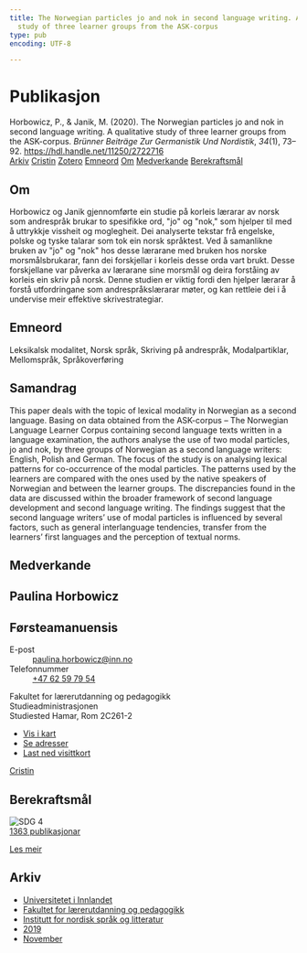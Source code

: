 ```yaml
---
title: The Norwegian particles jo and nok in second language writing. A qualitative
  study of three learner groups from the ASK-corpus
type: pub
encoding: UTF-8

---
```

<h1>Publikasjon</h1>
<article id="csl-bib-container-QUZNR94Y" class="csl-bib-container">
  <div class="csl-bib-body"> <div class="csl-entry">Horbowicz, P., &#38; Janik, M. (2020). The Norwegian particles jo and nok in second language writing. A qualitative study of three learner groups from the ASK-corpus. <i>Brünner Beiträge Zur Germanistik Und Nordistik</i>, <i>34</i>(1), 73–92. <a href="https://hdl.handle.net/11250/2722716">https://hdl.handle.net/11250/2722716</a></div> </div>
  <div class="csl-bib-buttons">
    <a href="#taxonomy-article-QUZNR94Y" alt="archive" class="csl-bib-button">Arkiv</a>
    <a href="https://app.cristin.no/results/show.jsf?id=1745350" alt="Cristin" class="csl-bib-button">Cristin</a>
    <a href="http://zotero.org/groups/5881554/items/QUZNR94Y" alt="Zotero" class="csl-bib-button">Zotero</a>
    <a href="#keywords-article-QUZNR94Y" alt="keywords" class="csl-bib-button">Emneord</a>
    <a href="#about-article-QUZNR94Y" alt="about_pub" class="csl-bib-button">Om</a>
    <a href="#contributors-article-QUZNR94Y" alt="contributors" class="csl-bib-button">Medverkande</a>
    <a href="#sdg-article-QUZNR94Y" alt="sdg" class="csl-bib-button">Berekraftsmål</a>
  </div>
  <div id="csl-bib-meta-container-QUZNR94Y"></div>
</article>
<div id="csl-bib-meta-QUZNR94Y" class="csl-bib-meta">
  <article id="about-article-QUZNR94Y" class="about_pub-article">
    <h1>Om</h1>
    Horbowicz og Janik gjennomførte ein studie på korleis lærarar av norsk som andrespråk brukar to spesifikke ord, "jo" og "nok," som hjelper til med å uttrykkje vissheit og moglegheit. Dei analyserte tekstar frå engelske, polske og tyske talarar som tok ein norsk språktest. Ved å samanlikne bruken av "jo" og "nok" hos desse lærarane med bruken hos norske morsmålsbrukarar, fann dei forskjellar i korleis desse orda vart brukt. Desse forskjellane var påverka av lærarane sine morsmål og deira forståing av korleis ein skriv på norsk. Denne studien er viktig fordi den hjelper lærarar å forstå utfordringane som andrespråkslærarar møter, og kan rettleie dei i å undervise meir effektive skrivestrategiar.
  </article>
  <article id="keywords-article-QUZNR94Y" class="keywords-article">
    <h1>Emneord</h1>
    Leksikalsk modalitet, Norsk språk, Skriving på andrespråk, Modalpartiklar, Mellomspråk, Språkoverføring
  </article>
  <article id="abstract-article-QUZNR94Y" class="abstract-article">
    <h1>Samandrag</h1>
    This paper deals with the topic of lexical modality in Norwegian as a second language. Basing 
on data obtained from the ASK-corpus – The Norwegian Language Learner Corpus containing second language texts written in a language examination, the authors analyse the use of 
two modal particles, jo and nok, by three groups of Norwegian as a second language writers: 
English, Polish and German. The focus of the study is on analysing lexical patterns for co-occurrence of the modal particles. The patterns used by the learners are compared with the ones 
used by the native speakers of Norwegian and between the learner groups. The discrepancies 
found in the data are discussed within the broader framework of second language development and second language writing. The findings suggest that the second language writers’ 
use of modal particles is influenced by several factors, such as general interlanguage tendencies, transfer from the learners’ first languages and the perception of textual norms.
  </article>
  <article id="contributors-article-QUZNR94Y" class="contributors-article">
    <h1>Medverkande</h1>
    <div class="personas"> <div class="vrtx-hinn-person-card"> <div class="photo"> <i class="lar la-user-circle missing-person"></i> </div> <div class="info"> <hgroup><h1>Paulina Horbowicz</h1> <h2>Førsteamanuensis</h2> </hgroup><dl> <dt>E-post</dt> <dd> <a href="mailto:paulina.horbowicz@inn.no">paulina.horbowicz@inn.no</a> </dd> <dt>Telefonnummer</dt> <dd><a href="tel:+4762597954"> +47 62 59 79 54 </a></dd> </dl> <p> Fakultet for lærerutdanning og pedagogikk<br> Studieadministrasjonen<br> Studiested Hamar, Rom 2C261-2 </p> <ul class="vrtx-hinn-links"> <li><a href="https://www.google.com/maps?q=60.79625,11.07386">Vis i kart</a></li> <li><a href="https://www.inn.no/finn-en-ansatt/paulina-horbowicz.html#vrtx-hinn-addresses">Se adresser</a></li> <li><a href="https://www.inn.no/finn-en-ansatt/paulina-horbowicz.html?vrtx=vcf">Last ned visittkort</a></li> </ul> </div> </div> <a href="https://app.cristin.no/persons/show.jsf?id=896186" alt="Cristin URL" class="personas-cristin">Cristin</a> </div>
  </article>
  <article id="sdg-article-QUZNR94Y" class="sdg-article">
    <h1>Berekraftsmål</h1>
    <div class="sdg-container"><div id="sdg4" class="sdg">
        <img src="{{< params subfolder >}}images/sdg/sdg04_nn.png" class="image" alt="SDG 4">
        <div class="sdg-overlay">
          <a href="{{< params subfolder >}}nn/archive/?sdg=4#archive" class="sdg-publication-count"><span>1363</span> publikasjonar</a>
          <p><a href="https://fn.no/om-fn/fns-baerekraftsmaal/god-utdanning?lang=nno-NO" class="sdg-read-more">Les meir</a></p>
        </div>
      </div></div>
  </article>
  <article id="taxonomy-article-QUZNR94Y" class="taxonomy-article">
    <h1>Arkiv</h1>
    <ul>
      <li><a href="{{< params subfolder >}}nn/archive/?key=3DCRN523">Universitetet i Innlandet</a></li>
      <li><a href="{{< params subfolder >}}nn/archive/?key=WYNZA47F">Fakultet for lærerutdanning og pedagogikk</a></li>
      <li><a href="{{< params subfolder >}}nn/archive/?key=T9U6ILTU">Institutt for nordisk språk og litteratur</a></li>
      <li><a href="{{< params subfolder >}}nn/archive/?key=AS5QFSER">2019</a></li>
      <li><a href="{{< params subfolder >}}nn/archive/?key=FHRJJ6AX">November</a></li>
    </ul>
  </article>
</div>
